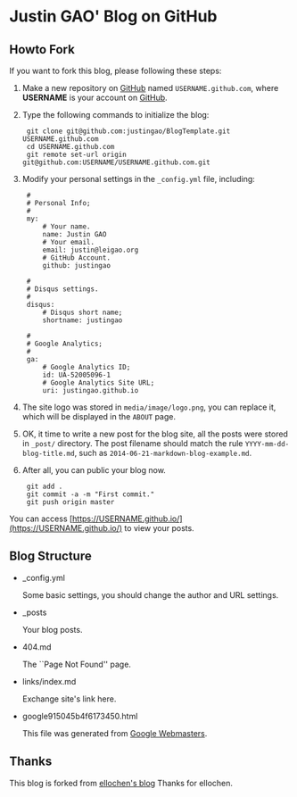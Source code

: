 # Justin GAO' Blog on GitHub


## Howto Fork
If you want to fork this blog, please following these steps:

1. Make a new repository on [GitHub][github.com] named `USERNAME.github.com`, where **USERNAME** is your account on [GitHub][github.com].

2. Type the following commands to initialize the blog:

        git clone git@github.com:justingao/BlogTemplate.git USERNAME.github.com
        cd USERNAME.github.com
        git remote set-url origin git@github.com:USERNAME/USERNAME.github.com.git

3. Modify your personal settings in the `_config.yml` file, including: 

        #
        # Personal Info;
        #
        my:
            # Your name.
            name: Justin GAO
            # Your email.
            email: justin@leigao.org
            # GitHub Account.
            github: justingao
        
        #
        # Disqus settings.
        #
        disqus:
            # Disqus short name;
            shortname: justingao
        
        #
        # Google Analytics;
        #
        ga:
            # Google Analytics ID;
            id: UA-52005096-1
            # Google Analytics Site URL;
            uri: justingao.github.io

4. The site logo was stored in `media/image/logo.png`, you can replace it, which will be displayed in the `ABOUT` page.

5. OK, it time to write a new post for the blog site, all the posts were stored in `_post/` directory. The post filename should match the rule `YYYY-mm-dd-blog-title.md`, such as `2014-06-21-markdown-blog-example.md`.

6. After all, you can public your blog now.

        git add .
        git commit -a -m "First commit."
        git push origin master

You can access [https://USERNAME.github.io/](https://USERNAME.github.io/) to view your posts.


## Blog Structure
- \_config.yml

    Some basic settings, you should change the author and URL settings.

- \_posts

    Your blog posts.

- 404.md

    The ``Page Not Found'' page.

- links/index.md

    Exchange site's link here.

- google915045b4f6173450.html

    This file was generated from [Google Webmasters][google webmaster].


## Thanks

This blog is forked from [ellochen's blog](https://github.com/ellochen/ellochen.github.com)
Thanks for ellochen.



[github.com]:https://github.com/
[google webmaster]:https://www.google.com/webmasters/
